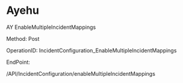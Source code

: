 #     Ayehu


AY EnableMultipleIncidentMappings

Method: Post

OperationID: IncidentConfiguration_EnableMultipleIncidentMappings

EndPoint:

/API/IncidentConfiguration/enableMultipleIncidentMappings

